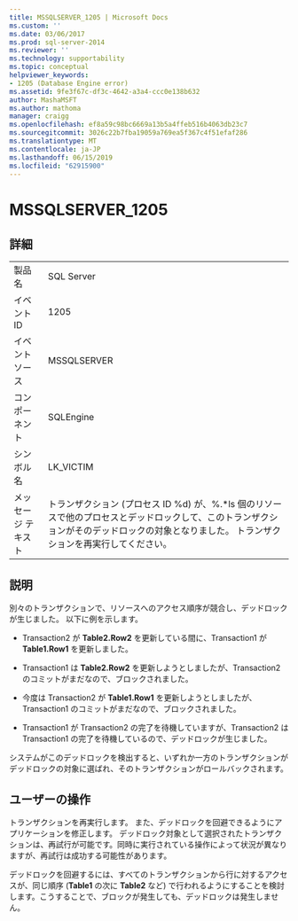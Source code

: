 ```yaml
---
title: MSSQLSERVER_1205 | Microsoft Docs
ms.custom: ''
ms.date: 03/06/2017
ms.prod: sql-server-2014
ms.reviewer: ''
ms.technology: supportability
ms.topic: conceptual
helpviewer_keywords:
- 1205 (Database Engine error)
ms.assetid: 9fe3f67c-df3c-4642-a3a4-ccc0e138b632
author: MashaMSFT
ms.author: mathoma
manager: craigg
ms.openlocfilehash: ef8a59c98bc6669a13b5a4ffeb516b4063db23c7
ms.sourcegitcommit: 3026c22b7fba19059a769ea5f367c4f51efaf286
ms.translationtype: MT
ms.contentlocale: ja-JP
ms.lasthandoff: 06/15/2019
ms.locfileid: "62915900"
---
```

# <a name="mssqlserver1205"></a>MSSQLSERVER_1205
    
## <a name="details"></a>詳細  
  
|||  
|-|-|  
|製品名|SQL Server|  
|イベント ID|1205|  
|イベント ソース|MSSQLSERVER|  
|コンポーネント|SQLEngine|  
|シンボル名|LK_VICTIM|  
|メッセージ テキスト|トランザクション (プロセス ID %d) が、%.*ls 個のリソースで他のプロセスとデッドロックして、このトランザクションがそのデッドロックの対象となりました。 トランザクションを再実行してください。|  
  
## <a name="explanation"></a>説明  
 別々のトランザクションで、リソースへのアクセス順序が競合し、デッドロックが生じました。 以下に例を示します。  
  
-   Transaction2 が **Table2.Row2** を更新している間に、Transaction1 が **Table1.Row1** を更新しました。  
  
-   Transaction1 は **Table2.Row2** を更新しようとしましたが、Transaction2 のコミットがまだなので、ブロックされました。  
  
-   今度は Transaction2 が **Table1.Row1** を更新しようとしましたが、Transaction1 のコミットがまだなので、ブロックされました。  
  
-   Transaction1 が Transaction2 の完了を待機していますが、Transaction2 は Transaction1 の完了を待機しているので、デッドロックが生じました。  
  
 システムがこのデッドロックを検出すると、いずれか一方のトランザクションがデッドロックの対象に選ばれ、そのトランザクションがロールバックされます。  
  
## <a name="user-action"></a>ユーザーの操作  
 トランザクションを再実行します。 また、デッドロックを回避できるようにアプリケーションを修正します。 デッドロック対象として選択されたトランザクションは、再試行が可能です。同時に実行されている操作によって状況が異なりますが、再試行は成功する可能性があります。  
  
 デッドロックを回避するには、すべてのトランザクションから行に対するアクセスが、同じ順序 (**Table1** の次に **Table2** など) で行われるようにすることを検討します。こうすることで、ブロックが発生しても、デッドロックは発生しません。  
  
  
